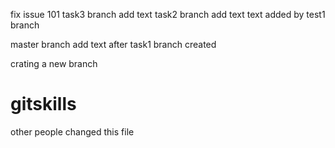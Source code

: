 fix issue 101
task3 branch add text
task2 branch add text
text added by test1 branch

master branch add text after task1 branch created

crating a new branch
# gitskills
other people changed this file

